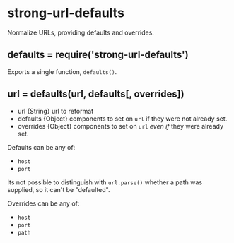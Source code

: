 strong-url-defaults
===================

Normalize URLs, providing defaults and overrides.

## defaults = require('strong-url-defaults')

Exports a single function, `defaults()`.

## url = defaults(url, defaults[, overrides])

- url {String} url to reformat
- defaults {Object} components to set on `url` if they were not already set.
- overrides {Object} components to set on `url` *even if* they were already set.

Defaults can be any of:

- `host`
- `port`

Its not possible to distinguish with `url.parse()` whether a path was supplied,
so it can't be "defaulted".

Overrides can be any of:

- `host`
- `port`
- `path`
